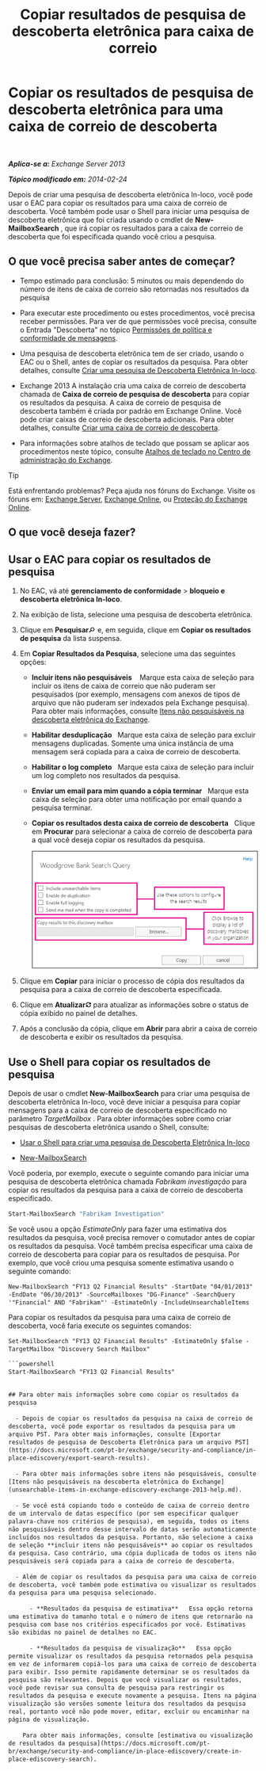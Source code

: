 ﻿---
title: 'Copiar resultados de pesquisa de descoberta eletrônica para caixa de correio'
TOCTitle: Copiar os resultados de pesquisa de descoberta eletrônica para uma caixa de correio de descoberta
ms:assetid: bff2ce89-9e6f-494a-bd6a-2f2011507845
ms:mtpsurl: https://technet.microsoft.com/pt-br/library/Dn624163(v=EXCHG.150)
ms:contentKeyID: 61183356
ms.date: 05/22/2018
mtps_version: v=EXCHG.150
ms.translationtype: MT
---

# Copiar os resultados de pesquisa de descoberta eletrônica para uma caixa de correio de descoberta

 

_**Aplica-se a:** Exchange Server 2013_

_**Tópico modificado em:** 2014-02-24_

Depois de criar uma pesquisa de descoberta eletrônica In-loco, você pode usar o EAC para copiar os resultados para uma caixa de correio de descoberta. Você também pode usar o Shell para iniciar uma pesquisa de descoberta eletrônica que foi criada usando o cmdlet de **New-MailboxSearch** , que irá copiar os resultados para a caixa de correio de descoberta que foi especificada quando você criou a pesquisa.

## O que você precisa saber antes de começar?

  - Tempo estimado para conclusão: 5 minutos ou mais dependendo do número de itens de caixa de correio são retornadas nos resultados da pesquisa

  - Para executar este procedimento ou estes procedimentos, você precisa receber permissões. Para ver de que permissões você precisa, consulte o Entrada "Descoberta" no tópico [Permissões de política e conformidade de mensagens](messaging-policy-and-compliance-permissions-exchange-2013-help.md).

  - Uma pesquisa de descoberta eletrônica tem de ser criado, usando o EAC ou o Shell, antes de copiar os resultados da pesquisa. Para obter detalhes, consulte [Criar uma pesquisa de Descoberta Eletrônica In-loco](https://docs.microsoft.com/pt-br/exchange/security-and-compliance/in-place-ediscovery/create-in-place-ediscovery-search).

  - Exchange 2013 A instalação cria uma caixa de correio de descoberta chamada de **Caixa de correio de pesquisa de descoberta** para copiar os resultados da pesquisa. A caixa de correio de pesquisa de descoberta também é criada por padrão em Exchange Online. Você pode criar caixas de correio de descoberta adicionais. Para obter detalhes, consulte [Criar uma caixa de correio de descoberta](https://docs.microsoft.com/pt-br/exchange/security-and-compliance/in-place-ediscovery/create-a-discovery-mailbox).

  - Para informações sobre atalhos de teclado que possam se aplicar aos procedimentos neste tópico, consulte [Atalhos de teclado no Centro de administração do Exchange](keyboard-shortcuts-in-the-exchange-admin-center-exchange-online-protection-help.md).


> [!TIP]
> Está enfrentando problemas? Peça ajuda nos fóruns do Exchange. Visite os fóruns em: <A href="https://go.microsoft.com/fwlink/p/?linkid=60612">Exchange Server</A>, <A href="https://go.microsoft.com/fwlink/p/?linkid=267542">Exchange Online</A>, ou <A href="https://go.microsoft.com/fwlink/p/?linkid=285351">Proteção do Exchange Online</A>.



## O que você deseja fazer?

## Usar o EAC para copiar os resultados de pesquisa

1.  No EAC, vá até **gerenciamento de conformidade** \> **bloqueio e descoberta eletrônica In-loco**.

2.  Na exibição de lista, selecione uma pesquisa de descoberta eletrônica.

3.  Clique em **Pesquisar**![Ícone Pesquisar](images/Dn750895.773574d0-9b92-4cab-9f6b-81532c7418b9(EXCHG.150).gif "Ícone Pesquisar") e, em seguida, clique em **Copiar os resultados de pesquisa** da lista suspensa.

4.  Em **Copiar Resultados da Pesquisa**, selecione uma das seguintes opções:
    
      - **Incluir itens não pesquisáveis**    Marque esta caixa de seleção para incluir os itens de caixa de correio que não puderam ser pesquisados (por exemplo, mensagens com anexos de tipos de arquivo que não puderam ser indexados pela Exchange pesquisa). Para obter mais informações, consulte [Itens não pesquisáveis na descoberta eletrônica do Exchange](unsearchable-items-in-exchange-ediscovery-exchange-2013-help.md).
    
      - **Habilitar desduplicação**   Marque esta caixa de seleção para excluir mensagens duplicadas. Somente uma única instância de uma mensagem será copiada para a caixa de correio de descoberta.
    
      - **Habilitar o log completo**   Marque esta caixa de seleção para incluir um log completo nos resultados da pesquisa.
    
      - **Enviar um email para mim quando a cópia terminar**   Marque esta caixa de seleção para obter uma notificação por email quando a pesquisa terminar.
    
      - **Copiar os resultados desta caixa de correio de descoberta**   Clique em **Procurar** para selecionar a caixa de correio de descoberta para a qual você deseja copiar os resultados da pesquisa.
        
        ![Copiar os resultados da pesquisa](images/Dn624163.875e25ed-8308-408c-92c4-8c76fc9d9bfc(EXCHG.150).gif "Copiar os resultados da pesquisa")  

5.  Clique em **Copiar** para iniciar o processo de cópia dos resultados da pesquisa para a caixa de correio de descoberta especificada.

6.  Clique em **Atualizar**![Ícone Atualizar](images/Dd353189.85f271ca-32a4-426c-842a-d2172567099d(EXCHG.150).gif "Ícone Atualizar") para atualizar as informações sobre o status de cópia exibido no painel de detalhes.

7.  Após a conclusão da cópia, clique em **Abrir** para abrir a caixa de correio de descoberta e exibir os resultados da pesquisa.

## Use o Shell para copiar os resultados de pesquisa

Depois de usar o cmdlet **New-MailboxSearch** para criar uma pesquisa de descoberta eletrônica In-loco, você deve iniciar a pesquisa para copiar mensagens para a caixa de correio de descoberta especificado no parâmetro *TargetMailbox* . Para obter informações sobre como criar pesquisas de descoberta eletrônica usando o Shell, consulte:

  - [Usar o Shell para criar uma pesquisa de Descoberta Eletrônica In-loco](https://docs.microsoft.com/pt-br/exchange/security-and-compliance/in-place-ediscovery/create-in-place-ediscovery-search)

  - [New-MailboxSearch](https://technet.microsoft.com/pt-br/library/dd298064\(v=exchg.150\))

Você poderia, por exemplo, execute o seguinte comando para iniciar uma pesquisa de descoberta eletrônica chamada *Fabrikam investigação* para copiar os resultados da pesquisa para a caixa de correio de descoberta especificado.

```powershell
Start-MailboxSearch "Fabrikam Investigation"
```

Se você usou a opção *EstimateOnly* para fazer uma estimativa dos resultados da pesquisa, você precisa remover o comutador antes de copiar os resultados da pesquisa. Você também precisa especificar uma caixa de correio de descoberta para copiar para os resultados de pesquisa. Por exemplo, que você criou uma pesquisa somente estimativa usando o seguinte comando:

    New-MailboxSearch "FY13 Q2 Financial Results" -StartDate "04/01/2013" -EndDate "06/30/2013" -SourceMailboxes "DG-Finance" -SearchQuery '"Financial" AND "Fabrikam"' -EstimateOnly -IncludeUnsearchableItems

Para copiar os resultados da pesquisa para uma caixa de correio de descoberta, você faria execute os seguintes comandos:

```
Set-MailboxSearch "FY13 Q2 Financial Results" -EstimateOnly $false -TargetMailbox "Discovery Search Mailbox"
```
```
```powershell
Start-MailboxSearch "FY13 Q2 Financial Results"
```
```

## Para obter mais informações sobre como copiar os resultados da pesquisa

  - Depois de copiar os resultados da pesquisa na caixa de correio de descoberta, você pode exportar os resultados da pesquisa para um arquivo PST. Para obter mais informações, consulte [Exportar resultados de pesquisa de Descoberta Eletrônica para um arquivo PST](https://docs.microsoft.com/pt-br/exchange/security-and-compliance/in-place-ediscovery/export-search-results).

  - Para obter mais informações sobre itens não pesquisáveis, consulte [Itens não pesquisáveis na descoberta eletrônica do Exchange](unsearchable-items-in-exchange-ediscovery-exchange-2013-help.md).

  - Se você está copiando todo o conteúdo de caixa de correio dentro de um intervalo de datas específico (por sem especificar qualquer palavra-chave nos critérios de pesquisa), em seguida, todos os itens não pesquisáveis dentro desse intervalo de datas serão automaticamente incluídos nos resultados da pesquisa. Portanto, não selecione a caixa de seleção **incluir itens não pesquisáveis** ao copiar os resultados da pesquisa. Caso contrário, uma cópia duplicada de todos os itens não pesquisáveis será copiada para a caixa de correio de descoberta.

  - Além de copiar os resultados da pesquisa para uma caixa de correio de descoberta, você também pode estimativa ou visualizar os resultados da pesquisa para uma pesquisa selecionado.
    
      - **Resultados da pesquisa de estimativa**   Essa opção retorna uma estimativa do tamanho total e o número de itens que retornarão na pesquisa com base nos critérios especificados por você. Estimativas são exibidas no painel de detalhes no EAC.
    
      - **Resultados da pesquisa de visualização**   Essa opção permite visualizar os resultados da pesquisa retornados pela pesquisa em vez de informarem copiá-los para uma caixa de correio de descoberta para exibir. Isso permite rapidamente determinar se os resultados da pesquisa são relevantes. Depois que você visualizar os resultados, você pode revisar sua consulta de pesquisa para restringir os resultados da pesquisa e execute novamente a pesquisa. Itens na página visualização são versões somente leitura dos resultados da pesquisa real, portanto você não pode mover, editar, excluir ou encaminhar na página de visualização.
    
    Para obter mais informações, consulte [estimativa ou visualização de resultados da pesquisa](https://docs.microsoft.com/pt-br/exchange/security-and-compliance/in-place-ediscovery/create-in-place-ediscovery-search).

